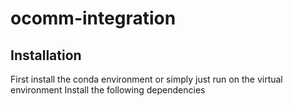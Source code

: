 # ocomm-integration
## Installation
First install the conda environment or simply just run on the virtual environment
Install the following dependencies
